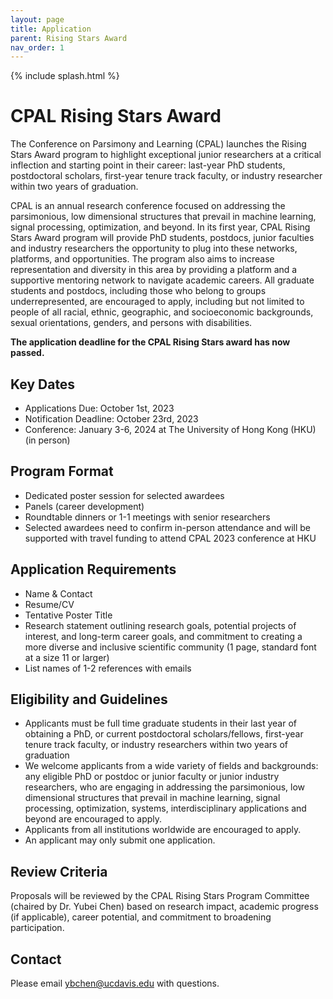 ```yaml
---
layout: page
title: Application
parent: Rising Stars Award
nav_order: 1
---
```


{% include splash.html %}

# CPAL Rising Stars Award

The Conference on Parsimony and Learning (CPAL) launches the Rising Stars Award
program to highlight exceptional junior researchers at a critical inflection
and starting point in their career: last-year PhD students, postdoctoral
scholars, first-year tenure track faculty, or industry researcher within two
years of graduation.

CPAL is an annual research conference focused on addressing the parsimonious,
low dimensional structures that prevail in machine learning, signal processing,
optimization, and beyond. In its first year, CPAL Rising Stars Award program
will provide PhD students, postdocs, junior faculties and industry researchers
the opportunity to plug into these networks, platforms, and opportunities. The
program also aims to increase representation and diversity in this area by
providing a platform and a supportive mentoring network to navigate academic
careers. All graduate students and postdocs, including those who belong to
groups underrepresented, are encouraged to apply, including but not limited to
people of all racial, ethnic, geographic, and
socioeconomic backgrounds, sexual orientations, genders, and persons with disabilities.

<!--
**[Apply here](https://forms.gle/uGVBf1Ur4KsDs7A67), and see details below.**
-->
**The application deadline for the CPAL Rising Stars award has now passed.**

## Key Dates

- Applications Due: October 1st, 2023
- Notification Deadline: October 23rd, 2023
- Conference: January 3-6, 2024 at The University of Hong Kong (HKU) (in person)

## Program Format

- Dedicated poster session for selected awardees
- Panels (career development)
- Roundtable dinners or 1-1 meetings with senior researchers
- Selected awardees need to confirm in-person attendance and will be supported
  with travel funding to attend CPAL 2023 conference at HKU

## Application Requirements

<!--
The [application](https://forms.gle/uGVBf1Ur4KsDs7A67) is available through Google Forms.
-->
- Name & Contact 
- Resume/CV
- Tentative Poster Title
- Research statement outlining research goals, potential projects of interest,
  and long-term career goals, and commitment to creating a more diverse and
  inclusive scientific community (1 page, standard font at a size 11 or larger)
- List names of 1-2 references with emails

## Eligibility and Guidelines

- Applicants must be full time graduate students in their last year of
  obtaining a PhD, or current postdoctoral scholars/fellows, first-year tenure
  track faculty, or industry researchers within two years of graduation
- We welcome applicants from a wide variety of fields and backgrounds: any
  eligible PhD or postdoc or junior faculty or junior industry researchers, who
  are engaging in addressing the parsimonious, low dimensional structures that
  prevail in machine learning, signal processing, optimization, systems,
  interdisciplinary applications and beyond are encouraged to apply.
- Applicants from all institutions worldwide are encouraged to apply.
- An applicant may only submit one application.

## Review Criteria

Proposals will be reviewed by the CPAL Rising Stars Program Committee (chaired
by Dr. Yubei Chen) based on research impact, academic progress (if applicable),
career potential, and commitment to broadening participation.

## Contact

Please email [ybchen@ucdavis.edu](mailto:ybchen@ucdavis.edu) with questions.
